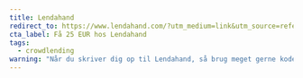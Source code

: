 ```yaml
---
title: Lendahand
redirect_to: https://www.lendahand.com/?utm_medium=link&utm_source=referral_program
cta_label: Få 25 EUR hos Lendahand
tags:
  - crowdlending
warning: "Når du skriver dig op til Lendahand, så brug meget gerne koden 'RD74-33T7-6UED', så tjener jeg en lille smule kommision."
---
```

